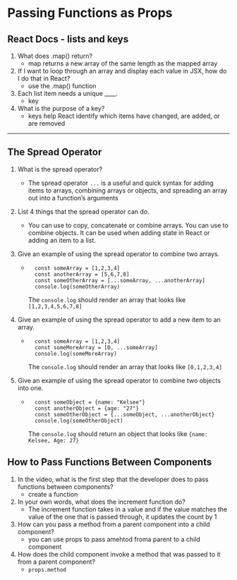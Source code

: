 # Passing Functions as Props

## React Docs - lists and keys

1. What does .map() return?
    - map returns a new array of the same length as the mapped array
2. If I want to loop through an array and display each value in JSX, how do I do that in React?
    - use the .map() function
3. Each list item needs a unique ____.
    - key
4. What is the purpose of a key?
    - keys help React identify which items have changed, are added, or are removed

-----
## The Spread Operator

1. What is the spread operator?
    - The spread operator ```...``` is a useful and quick syntax for adding items to arrays, combining arrays or objects, and spreading an array out into a function’s arguments

2. List 4 things that the spread operator can do.
    - You can use to copy, concatenate or combine arrays. You can use to combine objects. It can be used when adding state in React or adding an item to a list. 
3. Give an example of using the spread operator to combine two arrays.
    - ```
        const someArray = [1,2,3,4]
        const anotherArray = [5,6,7,8]
        const someOtherArray = [...someArray, ...anotherArray]
        console.log(someOtherArray)
        ```
        The ```console.log``` should render an array that looks like ```[1,2,3,4,5,6,7,8]```

4. Give an example of using the spread operator to add a new item to an array.
    - ``` 
        const someArray = [1,2,3,4]
        const someMoreArray = [0, ...someArray]
        console.log(someMoreArray)
        ```
         The ```console.log``` should render an array that looks like ```[0,1,2,3,4]```

5. Give an example of using the spread operator to combine two objects into one.
    - ```
        const someObject = {name: "Kelsee"}
        const anotherObject = {age: "27"}
        const someOtherObject = {...someObject, ...anotherObject}
        console.log(someOtherObject)
        ```
         The ```console.log``` should return an object that looks like ```{name: Kelsee, Age: 27}```

## How to Pass Functions Between Components

1. In the video, what is the first step that the developer does to pass functions between components?
    - create a function
2. In your own words, what does the increment function do?
    - The increment function takes in a value and if the value matches the value of the one that is passed through, it updates the count by 1
3. How can you pass a method from a parent component into a child component?
    - you can use props to pass amehtod froma parent to a child component
4. How does the child component invoke a method that was passed to it from a parent component?
    - ```props.method``` 